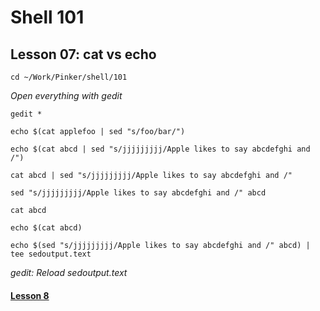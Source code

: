 # Shell 101
## Lesson 07: cat vs echo

`cd ~/Work/Pinker/shell/101`

*Open everything with gedit*

`gedit *`

`echo $(cat applefoo | sed "s/foo/bar/")`

`echo $(cat abcd | sed "s/jjjjjjjjj/Apple likes to say abcdefghi and /")`

`cat abcd | sed "s/jjjjjjjjj/Apple likes to say abcdefghi and /"`

`sed "s/jjjjjjjjj/Apple likes to say abcdefghi and /" abcd`

`cat abcd`

`echo $(cat abcd)`

`echo $(sed "s/jjjjjjjjj/Apple likes to say abcdefghi and /" abcd) | tee sedoutput.text`

*gedit: Reload sedoutput.text*

#### [Lesson 8](https://github.com/inkVerb/pinker/blob/master/101-shell/Lesson-08.md)
